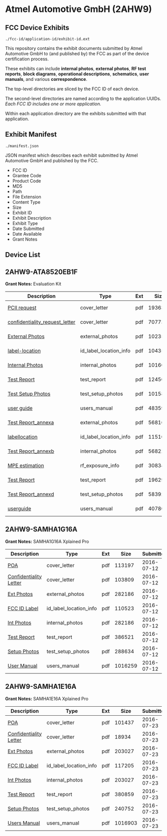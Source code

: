 # Atmel Automotive GmbH (2AHW9)
## FCC Device Exhibits

```
./fcc-id/application-id/exhibit-id.ext
```

This repository contains the exhibit documents submitted by Atmel Automotive GmbH to (and published by) the FCC as part of the device certification process.

These exhibits can include **internal photos**, **external photos**, **RF test reports**, **block diagrams**, **operational descriptions**, **schematics**, **user manuals**, and various **correspondence**.

The top-level directories are sliced by the FCC ID of each device.

The second-level directories are named according to the application UUIDs. *Each FCC ID includes one or more application.*

Within each application directory are the exhibits submitted with that application. 

## Exhibit Manifest

```
./manifest.json
```

JSON manifest which describes each exhibit submitted by Atmel Automotive GmbH and published by the FCC.

- FCC ID
- Grantee Code
- Product Code
- MD5
- Path
- File Extension
- Content Type
- Size
- Exhibit ID
- Exhibit Description
- Exhibit Type
- Date Submitted
- Date Available
- Grant Notes

## Device List
## 2AHW9-ATA8520EB1F
**Grant Notes:** Evaluation Kit

| Description | Type | Ext | Size | Submitted | Available |
| ----------- | ---- | --- | ---- | --------- | --------- |
| [PCII request](2AHW9-ATA8520EB1F/d022a450e324042bbd1c14723b34ad55/3201212.pdf) | cover_letter | pdf | 193639 | 2016-11-21 | 2016-11-21 |
| [confidentiality_request_letter](2AHW9-ATA8520EB1F/d022a450e324042bbd1c14723b34ad55/3201217.pdf) | cover_letter | pdf | 70773 | 2016-11-21 | 2016-11-21 |
| [External Photos](2AHW9-ATA8520EB1F/d022a450e324042bbd1c14723b34ad55/3201213.pdf) | external_photos | pdf | 1023526 | 2016-11-21 | 2016-11-21 |
| [label-location](2AHW9-ATA8520EB1F/d022a450e324042bbd1c14723b34ad55/3201209.pdf) | id_label_location_info | pdf | 104359 | 2016-11-21 | 2016-11-21 |
| [Internal Photos](2AHW9-ATA8520EB1F/d022a450e324042bbd1c14723b34ad55/3201208.pdf) | internal_photos | pdf | 1016047 | 2016-11-21 | 2016-11-21 |
| [Test Report](2AHW9-ATA8520EB1F/d022a450e324042bbd1c14723b34ad55/3201214.pdf) | test_report | pdf | 1245095 | 2016-11-21 | 2016-11-21 |
| [Test Setup Photos](2AHW9-ATA8520EB1F/d022a450e324042bbd1c14723b34ad55/3201205.pdf) | test_setup_photos | pdf | 1015844 | 2016-11-21 | 2016-11-21 |
| [user guide](2AHW9-ATA8520EB1F/d022a450e324042bbd1c14723b34ad55/3201207.pdf) | users_manual | pdf | 483597 | 2016-11-21 | 2016-11-21 |
| [Test Report_annexa](2AHW9-ATA8520EB1F/13acbf26c65978b7faeeb24efa94086c/3033169.pdf) | external_photos | pdf | 568162 | 2016-06-20 | 2016-06-20 |
| [labellocation](2AHW9-ATA8520EB1F/13acbf26c65978b7faeeb24efa94086c/3033163.pdf) | id_label_location_info | pdf | 115106 | 2016-06-20 | 2016-06-20 |
| [Test Report_annexb](2AHW9-ATA8520EB1F/13acbf26c65978b7faeeb24efa94086c/3033168.pdf) | internal_photos | pdf | 568225 | 2016-06-20 | 2016-06-20 |
| [MPE estimation](2AHW9-ATA8520EB1F/13acbf26c65978b7faeeb24efa94086c/3033170.pdf) | rf_exposure_info | pdf | 308346 | 2016-06-20 | 2016-06-20 |
| [Test Report](2AHW9-ATA8520EB1F/13acbf26c65978b7faeeb24efa94086c/3033159.pdf) | test_report | pdf | 1962977 | 2016-06-20 | 2016-06-20 |
| [Test Report_annexd](2AHW9-ATA8520EB1F/13acbf26c65978b7faeeb24efa94086c/3033167.pdf) | test_setup_photos | pdf | 583928 | 2016-06-20 | 2016-06-20 |
| [userguide](2AHW9-ATA8520EB1F/13acbf26c65978b7faeeb24efa94086c/3033171.pdf) | users_manual | pdf | 407801 | 2016-06-20 | 2016-06-20 |
## 2AHW9-SAMHA1G16A
**Grant Notes:** SAMHA1G16A Xplained Pro

| Description | Type | Ext | Size | Submitted | Available |
| ----------- | ---- | --- | ---- | --------- | --------- |
| [POA](2AHW9-SAMHA1G16A/a33accf1d1c090edd0186e7a42705f27/3060019.pdf) | cover_letter | pdf | 113197 | 2016-07-12 | 2016-07-12 |
| [Confidentiality Letter](2AHW9-SAMHA1G16A/a33accf1d1c090edd0186e7a42705f27/3060020.pdf) | cover_letter | pdf | 103809 | 2016-07-12 | 2016-07-12 |
| [Ext Photos](2AHW9-SAMHA1G16A/a33accf1d1c090edd0186e7a42705f27/3060022.pdf) | external_photos | pdf | 282186 | 2016-07-12 | 2016-07-12 |
| [FCC ID Label](2AHW9-SAMHA1G16A/a33accf1d1c090edd0186e7a42705f27/3060023.pdf) | id_label_location_info | pdf | 110523 | 2016-07-12 | 2016-07-12 |
| [Int Photos](2AHW9-SAMHA1G16A/a33accf1d1c090edd0186e7a42705f27/3060022.pdf) | internal_photos | pdf | 282186 | 2016-07-12 | 2016-07-12 |
| [Test Report](2AHW9-SAMHA1G16A/a33accf1d1c090edd0186e7a42705f27/3060026.pdf) | test_report | pdf | 386521 | 2016-07-12 | 2016-07-12 |
| [Setup Photos](2AHW9-SAMHA1G16A/a33accf1d1c090edd0186e7a42705f27/3060027.pdf) | test_setup_photos | pdf | 288634 | 2016-07-12 | 2016-07-12 |
| [User Manual](2AHW9-SAMHA1G16A/a33accf1d1c090edd0186e7a42705f27/3060028.pdf) | users_manual | pdf | 1016259 | 2016-07-12 | 2016-07-12 |
## 2AHW9-SAMHA1E16A
**Grant Notes:** SAMHA1E16A Xplained Pro

| Description | Type | Ext | Size | Submitted | Available |
| ----------- | ---- | --- | ---- | --------- | --------- |
| [POA](2AHW9-SAMHA1E16A/db0c7ff6f7866232fa68f30f851ed442/3074358.pdf) | cover_letter | pdf | 101437 | 2016-07-23 | 2016-07-23 |
| [Confidentiality Letter](2AHW9-SAMHA1E16A/db0c7ff6f7866232fa68f30f851ed442/3074359.pdf) | cover_letter | pdf | 18934 | 2016-07-23 | 2016-07-23 |
| [Ext Photos](2AHW9-SAMHA1E16A/db0c7ff6f7866232fa68f30f851ed442/3074361.pdf) | external_photos | pdf | 203027 | 2016-07-23 | 2016-07-23 |
| [FCC ID Label](2AHW9-SAMHA1E16A/db0c7ff6f7866232fa68f30f851ed442/3074362.pdf) | id_label_location_info | pdf | 117205 | 2016-07-23 | 2016-07-23 |
| [Int Photos](2AHW9-SAMHA1E16A/db0c7ff6f7866232fa68f30f851ed442/3074361.pdf) | internal_photos | pdf | 203027 | 2016-07-23 | 2016-07-23 |
| [Test Report](2AHW9-SAMHA1E16A/db0c7ff6f7866232fa68f30f851ed442/3074366.pdf) | test_report | pdf | 380859 | 2016-07-23 | 2016-07-23 |
| [Setup Photos](2AHW9-SAMHA1E16A/db0c7ff6f7866232fa68f30f851ed442/3074367.pdf) | test_setup_photos | pdf | 240752 | 2016-07-23 | 2016-07-23 |
| [Users Manual](2AHW9-SAMHA1E16A/db0c7ff6f7866232fa68f30f851ed442/3074368.pdf) | users_manual | pdf | 1016903 | 2016-07-23 | 2016-07-23 |
